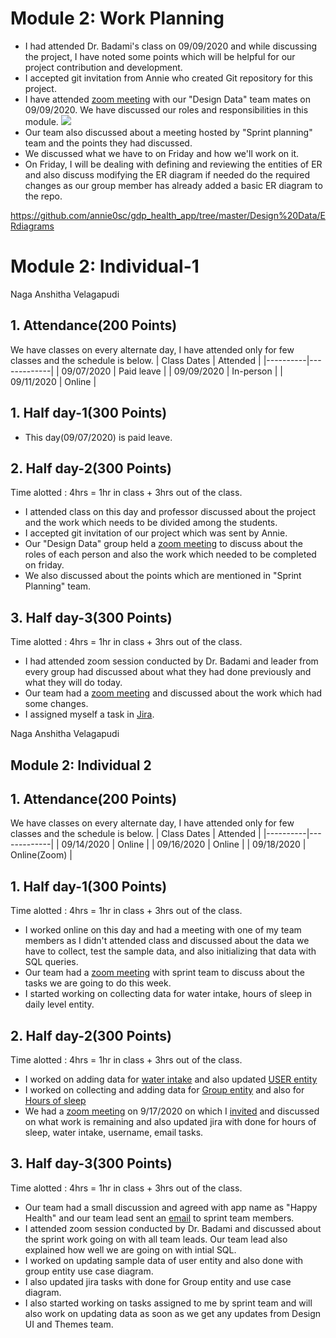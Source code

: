 # Module 2: Work Planning

- I had attended Dr. Badami's class on 09/09/2020 and while discussing the project, I have noted some points which will be helpful for our project contribution and development.
- I accepted git invitation from Annie who created Git repository for this project.
- I have attended [zoom meeting](https://github.com/annie0sc/gdp_health_app/blob/master/Design%20Data/Meetings/Zoom_Meeting.png) with our "Design Data" team mates on 09/09/2020. We have discussed our roles and responsibilities in this module.
![ ](https://github.com/annie0sc/gdp_health_app/blob/master/Design%20Data/Meetings/Zoom_Meeting.png)
- Our team also discussed about a meeting hosted by "Sprint planning" team and the points they had discussed.
- We discussed what we have to on Friday and how we'll work on it.
- On Friday, I will be dealing with defining and reviewing the entities of ER and also discuss modifying the ER diagram if needed do the required changes as our group member has already added a basic ER diagram to the repo.

https://github.com/annie0sc/gdp_health_app/tree/master/Design%20Data/ERdiagrams

# Module 2: Individual-1
Naga Anshitha Velagapudi
## 1. Attendance(200 Points)
We have classes on every alternate day, I have attended only for few classes and the schedule is below.
| Class Dates | Attended | 
|----------|-------------|
| 09/07/2020 | Paid leave |
| 09/09/2020 | In-person |
| 09/11/2020 | Online |

## 1. Half day-1(300 Points)

- This day(09/07/2020) is paid leave.

## 2. Half day-2(300 Points)

Time alotted : 4hrs = 1hr in class + 3hrs out of the class.
- I attended class on this day and professor discussed about the project and the work which needs to be divided among the students.
- I accepted git invitation of our project which was sent by Annie.
- Our "Design Data" group held a [zoom meeting](https://github.com/annie0sc/gdp_health_app/blob/master/Design%20Data/Meetings/Zoom_Meeting.png) to discuss about the roles of each person and also the work which needed to be completed on friday.
- We also discussed about the points which are mentioned in "Sprint Planning" team.

## 3. Half day-3(300 Points)
Time alotted : 4hrs = 1hr in class + 3hrs out of the class.
- I had attended zoom session conducted by Dr. Badami and leader from every group had discussed about what they had done previously and what they will do today.
- Our team had a [zoom meeting](https://github.com/annie0sc/gdp_health_app/blob/master/Design%20Data/Meetings/Zoom%20Meeting%209-11.png) and discussed about the work which had some changes.
- I assigned myself a task in [Jira](https://github.com/annie0sc/gdp_health_app/blob/master/Design%20Data/Contributions/Anshitha/Jira.png).


Naga Anshitha Velagapudi
## Module 2: Individual 2
## 1. Attendance(200 Points)
We have classes on every alternate day, I have attended only for few classes and the schedule is below.
| Class Dates | Attended | 
|----------|-------------|
| 09/14/2020 | Online |
| 09/16/2020 | Online |
| 09/18/2020 | Online(Zoom) |

## 1. Half day-1(300 Points)
Time alotted : 4hrs = 1hr in class + 3hrs out of the class.
- I worked online on this day and had a meeting with one of my team members as I didn't attended class and discussed about the data we have to collect, test the sample data, and also initializing that data with SQL queries.
- Our team had a [zoom meeting](https://github.com/annie0sc/gdp_health_app/blob/master/Design%20Data/Meetings/Discussion%20with%20Sprint%20team.JPG) with sprint team to discuss about the tasks we are going to do this week.
- I started working on collecting data for water intake, hours of sleep in daily level entity.

## 2.  Half day-2(300 Points)

Time alotted : 4hrs = 1hr in class + 3hrs out of the class.
- I worked on adding data for [water intake](https://github.com/annie0sc/gdp_health_app/blob/master/Design%20Data/Sample%20Data/Excel%20Files/Water%20Intake%20and%20hours%20of%20sleep.xlsx) and also updated [USER entity](https://github.com/annie0sc/gdp_health_app/blob/master/Design%20Data/Sample%20Data/Excel%20Files/Sample%20Data%20For%20User%20Entity.xlsx)
- I worked on collecting and adding data for [Group entity](https://github.com/annie0sc/gdp_health_app/blob/master/Design%20Data/Sample%20Data/Excel%20Files/Group.xlsx) and also for [Hours of sleep](https://github.com/annie0sc/gdp_health_app/blob/master/Design%20Data/Sample%20Data/Excel%20Files/Water%20Intake%20and%20hours%20of%20sleep.xlsx)
- We had a [zoom meeting](https://github.com/annie0sc/gdp_health_app/blob/master/Design%20Data/Meetings/Zoom%20Meeting%209-17.png) on 9/17/2020 on which I [invited](https://github.com/annie0sc/gdp_health_app/blob/master/Design%20Data/Contributions/Anshitha/Zoom%20meeting%2017.png) and discussed on what work is remaining and also updated jira with done for hours of sleep, water intake, username, email tasks.

## 3. Half day-3(300 Points)
Time alotted : 4hrs = 1hr in class + 3hrs out of the class.
- Our team had a small discussion and agreed with app name as "Happy Health" and our team lead sent an [email](https://github.com/annie0sc/gdp_health_app/blob/master/Design%20Data/Meetings/Screenshot%20(1).png) to sprint team members.
- I attended zoom session conducted by Dr. Badami and discussed about the sprint work going on with all team leads. Our team lead also explained how well we are going on with intial SQL. 
- I worked on updating sample data of user entity and also done with group entity use case diagram.
- I also updated jira tasks with done for Group entity and use case diagram.
- I also started working on tasks assigned to me by sprint team and will also work on updating data as soon as we get any updates from Design UI and Themes team.


